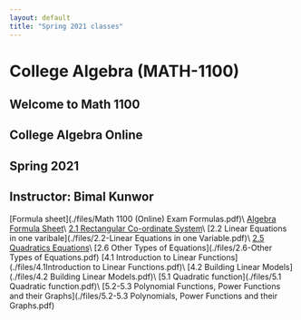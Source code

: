 ```yaml
---
layout: default
title: "Spring 2021 classes"
---
```


# College Algebra (MATH-1100)


## Welcome to Math 1100 
## College Algebra Online
## Spring 2021
## Instructor: Bimal Kunwor

[Formula sheet](./files/Math 1100 (Online) Exam Formulas.pdf)\\
[Algebra Formula Sheet](./files/algebraformulas.pdf)\\
[2.1 Rectangular Co-ordinate System](./files/2.1-RectangularCoordinateSystem.pdf)\\
[2.2 Linear Equations in one varibale](./files/2.2-Linear Equations in one Variable.pdf)\\
[2.5 Quadratics Equations](./files/2.5-SolvingQuadraticEquations.pdf)\\
[2.6 Other Types of Equations](./files/2.6-Other Types of Equations.pdf)
[4.1 Introduction to Linear Functions](./files/4.1Introduction to Linear Functions.pdf)\\
[4.2 Building Linear Models](./files/4.2 Building Linear Models.pdf)\\
[5.1 Quadratic function](./files/5.1 Quadratic function.pdf)\\
[5.2-5.3 Polynomial Functions, Power Functions and their Graphs](./files/5.2-5.3 Polynomials, Power Functions and their Graphs.pdf)